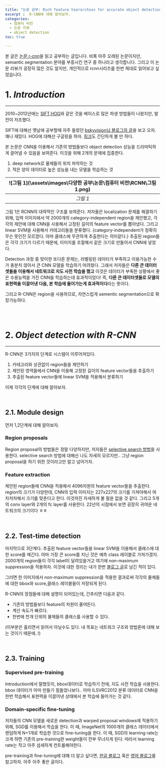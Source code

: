 ```yaml
---
title: "논문 공부: Rich feature hierarchies for accurate object detection and semantic segmentation(2014)"
excerpt :  R-CNN에 대해 알아보자.
categories:
  - 컴퓨터 비전
  - 논문 리뷰 
  - object detection
toc: true

---
```


본 글은 [논문 r-cnn](chrome-extension://efaidnbmnnnibpcajpcglclefindmkaj/https://arxiv.org/pdf/1311.2524.pdf)을 읽고 공부하는 글입니다.
비록 아주 오래된 논문이지만, semantic segmentation 분야를 부흥시킨 연구 중 하나라고 생각합니다. 그리고 이 논문 리뷰가 굉장히 많은 것도 알지만, 개인적으로 rcnn시리즈를 한번 제대로 읽어보고 싶었습니다.


# 1. _Introduction_
---

2010~2012년에는 [SIFT](chrome-extension://efaidnbmnnnibpcajpcglclefindmkaj/https://www.cs.ubc.ca/~lowe/papers/ijcv04.pdf),[HOG]()와 같은 것을 베이스로 많은 파생 방법들이 나왔지만, 발전이 저조했다.

SIFT에 대해선 옛날에 공부할때 자주 들렀던 [bskyvision님 블로그의 글](https://bskyvision.com/21)을 보고 오자. 꽤나 재밌다.
HOG에 대해선 구글링을 하자. [링크](https://blog.naver.com/PostView.nhn?blogId=dongju0531hb&logNo=222443993008)도 간단하게 볼 만 하다.

본 논문은 CNN을 이용해서 기존의 방법들보다 object detection 성능을 드라마틱하게 끌어낼 수 있음을 보여준다. 
이것을 위해 2개의 문제에 집중한다.
1. deep network로 물체들의 위치 파악하는 것
2. 적은 양의 데이터로 높은 성능을 내는 모델을 학습하는 것

|![그림 1](\assets\images\다양한 공부\논문\컴퓨터 비전\RCNN\그림 1.png)|
|:--:|
|_그림 1_|

그림 1은 RCNN의 대략적인 구조를 보여준다. 저자들은 localization 문제를 해결하기 위해, 입력 이미지에서 약 2000개의 category-independent region을 제안했고, 각각의 제안에 대해 CNN을 사용해서 고정된 길이의 feature vector를 뽑아냈다.
그리고 linear SVM을 사용해서 카테고리들을 분류했다. {category-independent가 정확히 무슨 뜻인진 모르겠다. 아마 클래스에 무관하게 추출한다는 의미같다.}
추출된 region들은 각각 크기가 다르기 때문에, 이미지를 조절해서 같은 크기로 만들어서 CNN에 넣었다. 

Detection 과정 중 맞이한 또다른 문제는, 라벨링된 데이터가 부족하고 이용가능한 수가 충분치 않아서 큰 CNN 모델을 학습하기 어려웠다. 
그래서 저자들은 **다른 큰 데이터셋들을 이용해서 네트워크로 지도 사전 학습을 했고** 이것은 데이터가 부족한 상황에서 좋은 수용능력을 가진 CNN을 학습하는데 효과적이었다!
즉, **다른 큰 데이터셋들로 모델의 표현력을 이끌어낸 다음, 본 학습에 들어가는게 효과적이다**라는 뜻이다.

그리고 R-CNN은 region을 사용하므로, 자연스럽게 sementic segmentation으로 확장가능하다.

<br/><br/>

# 2. _Object detection with R-CNN_
---

R-CNN은 3가지의 단계로 시스템이 이루어져있다.
1. 카테고리와 상관없이 region들을 제안하기
2. 제안된 영역들에서 CNN을 이용해 고정된 길이의 feature vector들을 추출하기
3. 추출된 feature vector들에 linear SVM을 적용해서 분류하기

이제 각각의 단계에 대해 알아보자.

<br/>

## 2.1. Module design

먼저 1,2단계에 대해 알아보자.

### Region proposals

Region proposal의 방법들은 정말 다양하지만, 저자들은 [selective search 방법](chrome-extension://efaidnbmnnnibpcajpcglclefindmkaj/http://www.huppelen.nl/publications/selectiveSearchDraft.pdf)을 사용한다.
selective search 방법에 대해선 나도 자세히 모르지만.. 그냥 region proposal을 하기 위한 것이라고만 알고 넘어가자.

### Feature extraction

제안된 region들에 CNN을 적용해서 4096차원의 feature vector들을 추출한다. region의 크기가 다양한데, CNN의 입력 이미지는 227x227의 크기를 가져야해서 여차저차해서 크기를 맞춘다고 한다.
이것까진 자세하게 볼 필욘 없을 것 같다. 그리고 5개의 conv layer와 2개의 fc layer를 사용한다. 22년의 시점에서 보면 굉장히 귀여운 네트워크의 크기이다 ㅎㅎ

<br/>

## 2.2. Test-time detection

마지막으로 3단계다. 추출된 feature vector들을 linear SVM을 이용해서 클래스에 대한 score를 매긴다. 아마 가장 큰 score를 지닌 것은 예측 class 레이블로 가져가겠지.
2000개의 region들이 각각 label이 달려있을거고 여기에 non-maximum suppression을 적용하자. 이것에 대한 정리는 내가 한번 [블로그 글](https://yhyuntak.github.io/%EB%94%A5%EB%9F%AC%EB%8B%9D/object%20detection/object-detection%EC%97%90-%EB%8C%80%ED%95%B4%EC%84%9C-%EC%95%8C%EC%95%84%EB%B3%B4%EC%9E%90-STEP-1/)로 남긴 적이 있다.

그러면 한 이미지에서 non-maximum suppression을 적용한 결과로써 각각의 물체들에 대한 bbox와 score,클래스 레이블들이 저장되게 된다.

R-CNN의 장점들에 대해 설명이 되어있는데, 간추리면 다음과 같다.
* 기존의 방법들보다 feature의 차원이 줄어든다.
* 계산 속도가 빠르다.
* 한번에 천개 단위의 물체들의 클래스를 사용할 수 있다.

(이부분은 흘리면서 읽어서 아닐수도 있다. 내 목표는 네트워크 구조와 방법론에 대해 보는 것이기 때문에..!)

<br/>

## 2.3. Training

### Supervised pre-training

Introduction에서 말했듯이, bbox데이터로 학습하기 전에, 지도 사전 학습을 사용한다. bbox 데이터가 아마 만들기 힘들었나보다..
아마 ILSVRC2012 분류 데이터로 CNN을 한번 학습해서 표현력을 이끌어낸 상태에서 본 학습에 들어가는 것 같다.

### Domain-specific fine-tuning

저자들의 CNN 모델을 새로운 detection과 warped proposal windows에 적용하기 위해, SGD를 이용해서 학습을 한다.
이 때, ImageNet의 1000개의 클래스 데이터에서 랜덤하게 N+1개로 학습한 것으로 fine-tuning을 한다. 이 때, SGD의 learning rate는 크게 하면 기존의 pre-training한 weight들이
전부 무너지게 된다. 따라서 learning rate는 작고 아주 섬세하게 컨트롤해야한다.

pre-training과 fine-tuning에 대해 더 알고 싶다면, [한글 블로그](https://jeinalog.tistory.com/13) 혹은 [영어 블로그](https://towardsdatascience.com/transfer-learning-from-pre-trained-models-f2393f124751)를 참고하자.
아주 아주 좋은 글이다.

